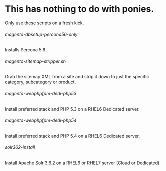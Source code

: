 This has nothing to do with ponies.
============
Only use these scripts on a fresh kick.

###### magento-dbsetup-percona56-only
Installs Percona 5.6.

###### magento-sitemap-stripper.sh
Grab the sitemap XML from a site and strip it down to just the specific category, subcategory or product.

###### magento-webphpfpm-dedi-php53
Install preferred stack and PHP 5.3 on a RHEL6 Dedicated server.

###### magento-webphpfpm-dedi-php54
Install preferred stack and PHP 5.4 on a RHEL6 Dedicated server.

###### solr362-install
Install Apache Solr 3.6.2 on a RHEL6 or RHEL7 server (Cloud or Dedicated).
